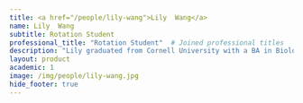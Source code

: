 ```yaml
---
title: <a href="/people/lily-wang">Lily  Wang</a>
name: Lily  Wang
subtitle: Rotation Student
professional_title: "Rotation Student"  # Joined professional titles
description: "Lily graduated from Cornell University with a BA in Biology and Computer Science and is currently pursuing a PhD in Bioinformatics and Integrative Genomics. She is interested in medically relevant applications of computational methods on omics data to discover disease mechanisms."
layout: product
academic: 1
image: /img/people/lily-wang.jpg
hide_footer: true
---
```

